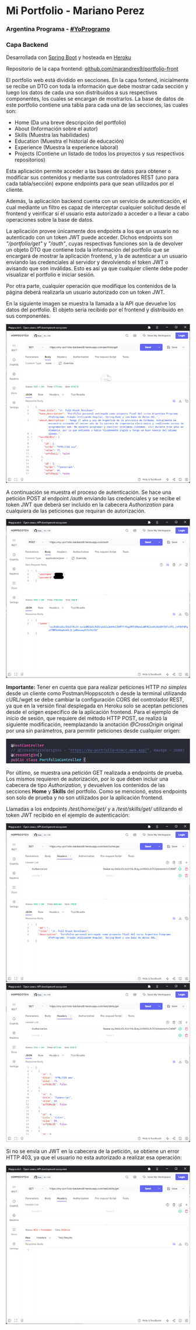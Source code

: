 # Mi Portfolio - Mariano Perez

### Argentina Programa - [#YoProgramo](http://www.yoprogramo.org.ar/)

### Capa Backend

Desarrollada con [Spring Boot](https://spring.io/projects/spring-boot) y hosteada en [Heroku](https://dashboard.heroku.com/apps)

Repositorio de la capa frontend: [github.com/marandres9/portfolio-front](https://github.com/marandres9/portfolio-front)

El portfolio web está dividido en secciones. En la capa fontend, inicialmente se recibe un DTO con toda la información que debe mostrar cada sección y luego los datos de cada una son distribuidos a sus respectivos componentes, los cuales se encargan de mostrarlos. La base de datos de este portfolio contiene una tabla para cada una de las secciones, las cuales son:
- Home (Da una breve descripción del portfolio)
- About (Información sobre el autor)
- Skills (Muestra las habilidades)
- Education (Muestra el historial de educación)
- Experience (Muestra la experience laboral)
- Projects (Contiene un listado de todos los proyectos y sus respectivos repositorios)

Esta aplicación permite acceder a las bases de datos para obtener o modificar sus contenidos y mediante sus controladores REST (uno para cada tabla/sección) expone endpoints para que sean utilizados por el cliente.

Además, la aplicaciión backend cuenta con un servicio de autenticación, el cual mediante un filtro es capaz de interceptar cualquier solicitud desde el frontend y veirificar si el usuario esta autorizado a acceder o a llevar a cabo operaciones sobre la base de datos. 

La aplicación provee únicamente dos endpoints a los que un usuario no autenticado con un token JWT puede acceder. Dichos endpoints son *"/portfolio/get"* y *"/auth"*, cuyas respectivas funciones son la de devolver un objeto DTO que contiene toda la información del portfolio que se encargará de mostrar la aplicación frontend, y la de autenticar a un usuario enviando las credenciales al servidor y devolviendo el token JWT o avisando que son inválidas. Esto es así ya que cualquier cliente debe poder visualizar el portfolio e iniciar sesión.

Por otra parte, cualquier operación que modifique los contenidos de la página deberá realizarla un usuario autorizado con un token JWT.

En la siguiente imagen se muestra la llamada a la API que devuelve los datos del portfolio. El objeto sería recibido por el frontend y distribuido en sus componentes.

![](img/get_portfolio.png)

A continuación se muestra el proceso de autenticación. Se hace una petición POST al endpoint */auth* enviando las credenciales y se recibe el token JWT que deberá ser incluido en la cabecera *Authorization* para cualquiera de las peticiones que requiran de autorización.

![](img/post_auth.png)

**Importante:** Tener en cuenta que para realizar peticiones HTTP *no simples* desde un cliente como Postman/Hoppscotch o desde la terminal utilizando cURL/wget se debe cambiar la configuración CORS del controlador REST, ya que en la versión final desplegada en Heroku solo se aceptan peticiones desde el origen especifico de la aplicación frontend. Para el ejemplo de inicio de sesión, que requiere del método HTTP POST, se realizó la siguiente modificación, reemplazando la anotación *@CrossOrigin* original por una sin parámetros, para permitir peticiones desde cualquier origen:

![](img/modif_cors.png)

Por último, se muestra una petición GET realizada a endpoints de prueba. Los mismos requieren de autorización, por lo que deben incluir una cabecera de tipo *Authorization*, y devuelven los contenidos de las secciones **Home** y **Skills** del portfolio. Como se mencionó, estos endpoints son solo de prueba y no son utilizados por la aplicación frontend.

Llamadas a los endpoints */test/home/get/*  y a */test/skills/get/* utilizando el token JWT recibido en el ejemplo de autenticación:

![](img/get_auth_home.png)
![](img/get_auth_skills.png)

Si no se envía un JWT en la cabecera de la petición, se obtiene un error HTTP 403, ya que el usuario no esta autorizado a realizar esa operación:

![](img/get_auth_forbidden.png)
